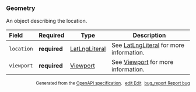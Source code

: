 <!--- This is a generated file, do not edit! -->
<!--- [START maps_http_schema_geometry] -->
<h3 class="schema-object" id="Geometry">Geometry</h3>

An object describing the location.

| Field      | Required     | Type                                            | Description                                                               |
| :--------- | ------------ | ----------------------------------------------- | ------------------------------------------------------------------------- |
| `location` | **required** | [LatLngLiteral](#LatLngLiteral "LatLngLiteral") | See [LatLngLiteral](#LatLngLiteral "LatLngLiteral") for more information. |
| `viewport` | **required** | [Viewport](#Viewport "Viewport")                | See [Viewport](#Viewport "Viewport") for more information.                |

<p style="text-align: right; font-size: smaller;">Generated from the <a class="gc-analytics-event" data-category="GMP" data-label="openapi-github" href="https://github.com/googlemaps/openapi-specification" title="Google Maps Platform OpenAPI Specification" class="external">OpenAPI specification</a>.
<a class="gc-analytics-event" data-category="GMP" data-label="openapi-github" style="margin-left: 5px;" href="https://github.com/googlemaps/openapi-specification/blob/main/specification/schemas/Geometry.yml" title="Edit on GitHub"><span class="material-icons">edit</span> Edit</a>
<a class="gc-analytics-event" data-category="GMP" data-label="openapi-github" style="margin-left: 5px;" href="https://github.com/googlemaps/openapi-specification/issues/new?assignees=&labels=type%3A+bug%2C+triage+me&template=bug_report.md&title=[schemas] Bug - Geometry" title="File bug for schemas on GitHub"><span class="material-icons">bug_report</span> Report bug</a>
</p>

<!--- [END maps_http_schema_geometry] -->
